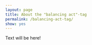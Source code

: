 ```yaml
---
layout: page
title: About the "balancing act"-tag
permalink: /balancing-act-tag/
show: yes
---
```


Text will be here!